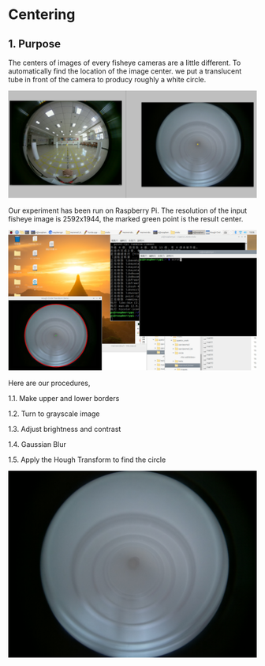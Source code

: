 # Centering

## 1. Purpose

The centers of images of every fisheye cameras are a little different. To automatically find 
the location of the image center. we put a translucent tube in front of the camera to producy 
roughly a white circle.

![alt text](screen1.png "screen1")

Our experiment has been run on Raspberry Pi. The resolution of the input fisheye image is 
2592x1944, the marked green point is the result center. 

![alt text](screen2.png "screen2")


Here are our procedures,

1.1. Make upper and lower borders

1.2. Turn to grayscale image

1.3. Adjust brightness and contrast

1.4. Gaussian Blur

1.5. Apply the Hough Transform to find the circle


![alt text](001.jpg "Title")




